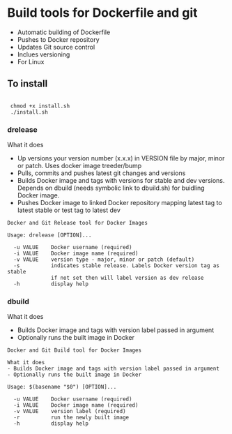 # Build tools for Dockerfile and git

* Automatic building of Dockerfile
* Pushes to Docker repository
* Updates Git source control
* Inclues versioning
* For Linux

## To install

```

 chmod +x install.sh
 ./install.sh

```
### drelease

What it does
* Up versions your version number (x.x.x) in VERSION file by major, minor or patch. Uses docker image treeder/bump
* Pulls, commits and pushes latest git changes and versions
* Builds Docker image and tags with versions for stable and dev versions. Depends on dbuild (needs symbolic link to dbuild.sh) for buidling Docker image.
* Pushes Docker image to linked Docker repository mapping latest tag to latest stable or test tag to latest dev

```
Docker and Git Release tool for Docker Images

Usage: drelease [OPTION]...

  -u VALUE    Docker username (required)
  -i VALUE    Docker image name (required)
  -v VALUE    version type - major, minor or patch (default)
  -s          indicates stable release. Labels Docker version tag as stable
              if not set then will label version as dev release
  -h          display help

```

### dbuild

What it does
* Builds Docker image and tags with version label passed in argument
* Optionally runs the built image in Docker

```
Docker and Git Build tool for Docker Images

What it does
- Builds Docker image and tags with version label passed in argument
- Optionally runs the built image in Docker

Usage: $(basename "$0") [OPTION]...

  -u VALUE    Docker username (required)
  -i VALUE    Docker image name (required)
  -v VALUE    version label (required)
  -r          run the newly built image
  -h          display help


```
